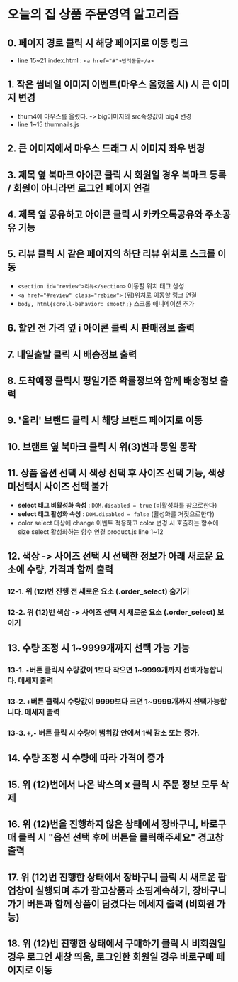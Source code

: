 # 오늘의 집 상품 주문영역 알고리즘
## 0. 페이지 경로 클릭 시 해당 페이지로 이동 링크
* line 15~21 index.html : `<a href="#">반려동물</a>`
## 1. 작은 썸네일 이미지 이벤트(마우스 올렸을 시) 시 큰 이미지 변경
* thum4에 마우스를 올렸다. -> big이미지의 src속성값이 big4 변경
* line 1~15 thumnails.js 
## 2. 큰 이미지에서 마우스 드래그 시 이미지 좌우 변경
## 3. 제목 옆 북마크 아이콘 클릭 시 회원일 경우 북마크 등록 / 회원이 아니라면 로그인 페이지 연결
## 4. 제목 옆 공유하고 아이콘 클릭 시 카카오톡공유와 주소공유 기능
## 5. 리뷰 클릭 시 같은 페이지의 하단 리뷰 위치로 스크롤 이동
* `<section id="review">리뷰</section>` 이동할 위치 태그 생성
* `<a href="#review" class="rebiew">` (위)위치로 이동할 링크 연결
* `body, html{scroll-behavior: smooth;}` 스크롤 애니메이션 추가
## 6. 할인 전 가격 옆 i 아이콘 클릭 시 판매정보 출력
## 7. 내일출발 클릭 시 배송정보 출력
## 8. 도착예정 클릭시 평일기준 확률정보와 함께 배송정보 출력
## 9. '올리' 브랜드 클릭 시 해당 브랜드 페이지로 이동
## 10. 브랜트 옆 북마크 클릭 시 위(3)변과 동일 동작
## 11. 상품 옵션 선택 시 색상 선택 후 사이즈 선택 기능, 색상 미선택시 사이즈 선택 불가
* **select 태그 비활성화 속성** : `DOM.disabled = true` (비활성화를 참으로한다)
* **select 태그 활성화 속성** : `DOM.disabled = false` (활성화를 거짓으로한다)
* color seiect 대상에 change 이벤트 적용하고 color 변경 시 호출하는 함수에 size select 활성화하는 함수 연결 product.js line 1~12
## 12. 색상 -> 사이즈 선택 시 선택한 정보가 아래 새로운 요소에 수량, 가격과 함께 출력
### 12-1. 위 (12)번 진행 전 새로운 요소 (.order_select) 숨기기
### 12-2. 위 (12)번 색상 -> 사이즈 선택 시 새로운 요소 (.order_select) 보이기
## 13. 수량 조정 시 1~9999개까지 선택 가능 기능
### 13-1. `-`버튼 클릭시 수량값이 1보다 작으면 1~9999개까지 선택가능합니다. 메세지 출력
### 13-2. `+`버튼 클릭시 수량값이 9999보다 크면 1~9999개까지 선택가능합니다. 메세지 출력
### 13-3. `+`,`-` 버튼 클릭 시 수량이 범위값 안에서 1씩 감소 또는 증가.
## 14. 수량 조정 시 수량에 따라 가격이 증가
## 15. 위 (12)번에서 나온 박스의 x 클릭 시 주문 정보 모두 삭제
## 16. 위 (12)번을 진행하지 않은 상태에서 장바구니, 바로구매 클릭 시 "옵션 선택 후에 버튼을 클릭해주세요" 경고창 출력
## 17. 위 (12)번 진행한 상태에서 장바구니 클릭 시 새로운 팝업창이 실행되며 추가 광고상품과 소핑계속하기, 장바구니 가기 버튼과 함께 상품이 담겼다는 메세지 출력 (비회원 가능)
## 18. 위 (12)번 진행한 상태에서 구매하기 클릭 시 비회원일 경우 로그인 새창 띄움, 로그인한 회원일 경우 바로구매 페이지로 이동